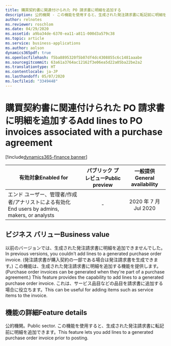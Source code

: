 ```yaml
---
title: 購買契約書に関連付けられた PO 請求書に明細を追加する
description: 公的機関 - この機能を使用すると、生成された発注請求書に転記前に明細を追加できます。
author: relnotes
ms.reviewer: roschlom
ms.date: 04/29/2020
ms.assetid: a9ba34de-6370-ea11-a811-000d3a579c38
ms.topic: article
ms.service: business-applications
ms.author: aolson
dynamics365pdf: true
ms.openlocfilehash: f5ba8895320f5b07df4dc4308855c6c1481aaabe
ms.sourcegitcommit: 63a61a3764ac12162f3e06ea5d22a05ba22be2a2
ms.translationtype: HT
ms.contentlocale: ja-JP
ms.lasthandoff: 05/07/2020
ms.locfileid: "3349448"
---
```

# <a name="add-lines-to-po-invoices-associated-with-a-purchase-agreement"></a><span data-ttu-id="73910-103">購買契約書に関連付けられた PO 請求書に明細を追加する</span><span class="sxs-lookup"><span data-stu-id="73910-103">Add lines to PO invoices associated with a purchase agreement</span></span>
[!include[dynamics365-finance banner](../includes/dynamics365-finance.md)]

| <span data-ttu-id="73910-104">有効対象</span><span class="sxs-lookup"><span data-stu-id="73910-104">Enabled for</span></span>    |  <span data-ttu-id="73910-105">パブリック プレビュー</span><span class="sxs-lookup"><span data-stu-id="73910-105">Public preview</span></span> | <span data-ttu-id="73910-106">一般提供</span><span class="sxs-lookup"><span data-stu-id="73910-106">General availability</span></span> | 
| ---------- | :----------: |:----------: |
|<span data-ttu-id="73910-107">エンド ユーザー、管理者/作成者/アナリストによる有効化</span><span class="sxs-lookup"><span data-stu-id="73910-107">End users by admins, makers, or analysts</span></span>|-| <span data-ttu-id="73910-108">2020 年 7 月</span><span class="sxs-lookup"><span data-stu-id="73910-108">Jul 2020</span></span>|


## <a name="business-value"></a><span data-ttu-id="73910-109">ビジネス バリュー</span><span class="sxs-lookup"><span data-stu-id="73910-109">Business value</span></span>
<!-- bv start -->
<span data-ttu-id="73910-110">以前のバージョンでは、生成された発注請求書に明細を追加できませんでした。</span><span class="sxs-lookup"><span data-stu-id="73910-110">In previous versions, you couldn't add lines to a generated purchase order invoice.</span></span> <span data-ttu-id="73910-111">(発注請求書が購入契約の一部である場合は発注請求書を生成できます。) この機能は、生成された発注請求書に明細を追加する機能を提供します。</span><span class="sxs-lookup"><span data-stu-id="73910-111">(Purchase order invoices can be generated when they're part of a purchase agreement.) This feature provides the capability to add lines to a generated purchase order invoice.</span></span> <span data-ttu-id="73910-112">これは、サービス品目などの品目を請求書に追加する場合に役立ちます。</span><span class="sxs-lookup"><span data-stu-id="73910-112">This can be useful for adding items such as service items to the invoice.</span></span>
<!-- bv end -->



## <a name="feature-details"></a><span data-ttu-id="73910-113">機能の詳細</span><span class="sxs-lookup"><span data-stu-id="73910-113">Feature details</span></span>
<!--feature detail start -->
<span data-ttu-id="73910-114">公的機関。</span><span class="sxs-lookup"><span data-stu-id="73910-114">Public sector.</span></span> <span data-ttu-id="73910-115">この機能を使用すると、生成された発注請求書に転記前に明細を追加できます。</span><span class="sxs-lookup"><span data-stu-id="73910-115">This feature lets you add lines to a generated purchase order invoice prior to posting.</span></span>
<!--feature detail end -->









